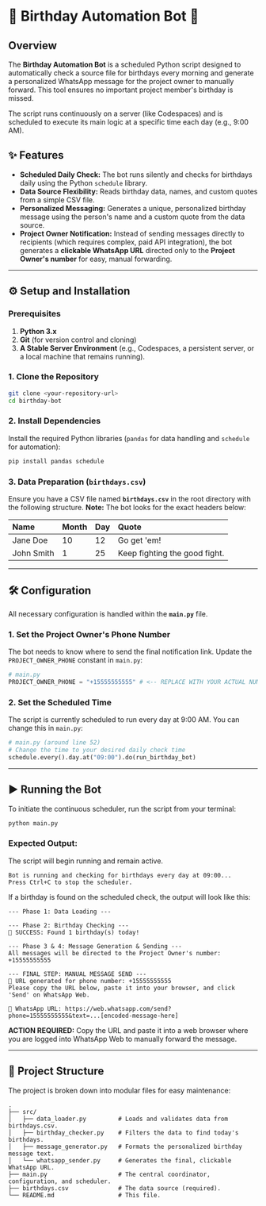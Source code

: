 # 🎂 Birthday Automation Bot 🤖

## Overview

The **Birthday Automation Bot** is a scheduled Python script designed to automatically check a source file for birthdays every morning and generate a personalized WhatsApp message for the project owner to manually forward. This tool ensures no important project member's birthday is missed.

The script runs continuously on a server (like Codespaces) and is scheduled to execute its main logic at a specific time each day (e.g., 9:00 AM).

## ✨ Features

  * **Scheduled Daily Check:** The bot runs silently and checks for birthdays daily using the Python `schedule` library.
  * **Data Source Flexibility:** Reads birthday data, names, and custom quotes from a simple CSV file.
  * **Personalized Messaging:** Generates a unique, personalized birthday message using the person's name and a custom quote from the data source.
  * **Project Owner Notification:** Instead of sending messages directly to recipients (which requires complex, paid API integration), the bot generates a **clickable WhatsApp URL** directed only to the **Project Owner's number** for easy, manual forwarding.

-----

## ⚙️ Setup and Installation

### Prerequisites

1.  **Python 3.x**
2.  **Git** (for version control and cloning)
3.  **A Stable Server Environment** (e.g., Codespaces, a persistent server, or a local machine that remains running).

### 1\. Clone the Repository

```bash
git clone <your-repository-url>
cd birthday-bot
```

### 2\. Install Dependencies

Install the required Python libraries (`pandas` for data handling and `schedule` for automation):

```bash
pip install pandas schedule
```

### 3\. Data Preparation (`birthdays.csv`)

Ensure you have a CSV file named **`birthdays.csv`** in the root directory with the following structure. **Note:** The bot looks for the exact headers below:

| Name | Month | Day | Quote |
| :--- | :--- | :--- | :--- |
| Jane Doe | 10 | 12 | Go get 'em\! |
| John Smith | 1 | 25 | Keep fighting the good fight. |

-----

## 🛠️ Configuration

All necessary configuration is handled within the **`main.py`** file.

### 1\. Set the Project Owner's Phone Number

The bot needs to know where to send the final notification link. Update the `PROJECT_OWNER_PHONE` constant in `main.py`:

```python
# main.py
PROJECT_OWNER_PHONE = "+15555555555" # <-- REPLACE WITH YOUR ACTUAL NUMBER (e.g., +11234567890)
```

### 2\. Set the Scheduled Time

The script is currently scheduled to run every day at 9:00 AM. You can change this in `main.py`:

```python
# main.py (around line 52)
# Change the time to your desired daily check time
schedule.every().day.at("09:00").do(run_birthday_bot)
```

-----

## ▶️ Running the Bot

To initiate the continuous scheduler, run the script from your terminal:

```bash
python main.py
```

### Expected Output:

The script will begin running and remain active.

```
Bot is running and checking for birthdays every day at 09:00...
Press Ctrl+C to stop the scheduler.
```

If a birthday is found on the scheduled check, the output will look like this:

```
--- Phase 1: Data Loading ---

--- Phase 2: Birthday Checking ---
🎉 SUCCESS: Found 1 birthday(s) today!

--- Phase 3 & 4: Message Generation & Sending ---
All messages will be directed to the Project Owner's number: +15555555555

--- FINAL STEP: MANUAL MESSAGE SEND ---
🔗 URL generated for phone number: +15555555555
Please copy the URL below, paste it into your browser, and click 'Send' on WhatsApp Web.

🔗 WhatsApp URL: https://web.whatsapp.com/send?phone=15555555555&text=...[encoded-message-here]
```

**ACTION REQUIRED:** Copy the URL and paste it into a web browser where you are logged into WhatsApp Web to manually forward the message.

-----

## 📁 Project Structure

The project is broken down into modular files for easy maintenance:

```
.
├── src/
│   ├── data_loader.py         # Loads and validates data from birthdays.csv.
│   ├── birthday_checker.py    # Filters the data to find today's birthdays.
│   ├── message_generator.py   # Formats the personalized birthday message text.
│   └── whatsapp_sender.py     # Generates the final, clickable WhatsApp URL.
├── main.py                    # The central coordinator, configuration, and scheduler.
├── birthdays.csv              # The data source (required).
└── README.md                  # This file.
```
